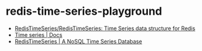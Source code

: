 redis-time-series-playground
============================
- [RedisTimeSeries/RedisTimeSeries: Time Series data structure for Redis](https://github.com/RedisTimeSeries/RedisTimeSeries/)
- [Time series | Docs](https://redis.io/docs/latest/develop/data-types/timeseries/)
- [RedisTimeSeries | A NoSQL Time Series Database](https://redis.io/timeseries/)
